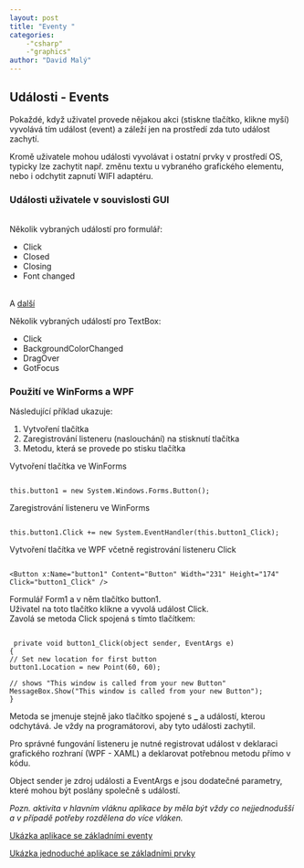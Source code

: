 ```yaml
---
layout: post
title: "Eventy "
categories:
    -"csharp"
    -"graphics"
author: "David Malý"
--- 
```



## Události - Events


Pokaždé, když uživatel provede nějakou akci (stiskne tlačítko, klikne myší) vyvolává tím událost (event) a záleží jen na prostředí zda tuto událost zachytí.



Kromě uživatele mohou události vyvolávat i ostatní prvky v prostředí OS, typicky lze zachytit např. změnu textu u vybraného grafického elementu, nebo i odchytit zapnutí WIFI adaptéru.


### Události uživatele v souvislosti GUI
<br>Několik vybraných událostí pro formulář:<br>
- Click
- Closed
- Closing
- Font changed

<br>A [další](https://msdn.microsoft.com/en-us/library/system.windows.forms.form_events%28v=vs.110%29.aspx)



Několik vybraných událostí pro TextBox:


- Click
- BackgroundColorChanged
- DragOver
- GotFocus


### Použití ve WinForms a WPF


Následující příklad ukazuje:<br>


1. Vytvoření tlačítka
2. Zaregistrování listeneru (naslouchání) na stisknutí tlačítka
3. Metodu, která se provede po stisku tlačítka



Vytvoření tlačítka ve WinForms


```

this.button1 = new System.Windows.Forms.Button();

```


Zaregistrování listeneru ve WinForms


```

this.button1.Click += new System.EventHandler(this.button1_Click);

```


Vytvoření tlačítka ve WPF včetně registrování listeneru Click


```

<Button x:Name="button1" Content="Button" Width="231" Height="174" Click="button1_Click" />

```


Formulář Form1 a v něm tlačítko button1.
<br>Uživatel na toto tlačítko klikne a vyvolá událost Click.
<br>Zavolá se metoda Click spojená s tímto tlačítkem:


```

 private void button1_Click(object sender, EventArgs e)
{// Set new location for first buttonbutton1.Location = new Point(60, 60);
// shows "This window is called from your new Button"MessageBox.Show("This window is called from your new Button");
}

```


Metoda se jmenuje stejně jako tlačítko spojené s **\_** a událostí, kterou odchytává. Je vždy na programátorovi, aby tyto události zachytil.



Pro správné fungování listeneru je nutné registrovat událost v deklaraci grafického rozhraní (WPF - XAML) a deklarovat potřebnou metodu přímo v kódu.



Object sender je zdroj události a EventArgs e jsou dodatečné parametry, které mohou být poslány společně s událostí.



*Pozn. aktivita v hlavním vláknu aplikace by měla být vždy co nejjednodušší a v případě potřeby rozdělena do více vláken.*

[Ukázka aplikace se základními eventy](attachment/WinFormsEvents.zip)

[Ukázka jednoduché aplikace se základními prvky](attachment/WinFormsTools.zip)